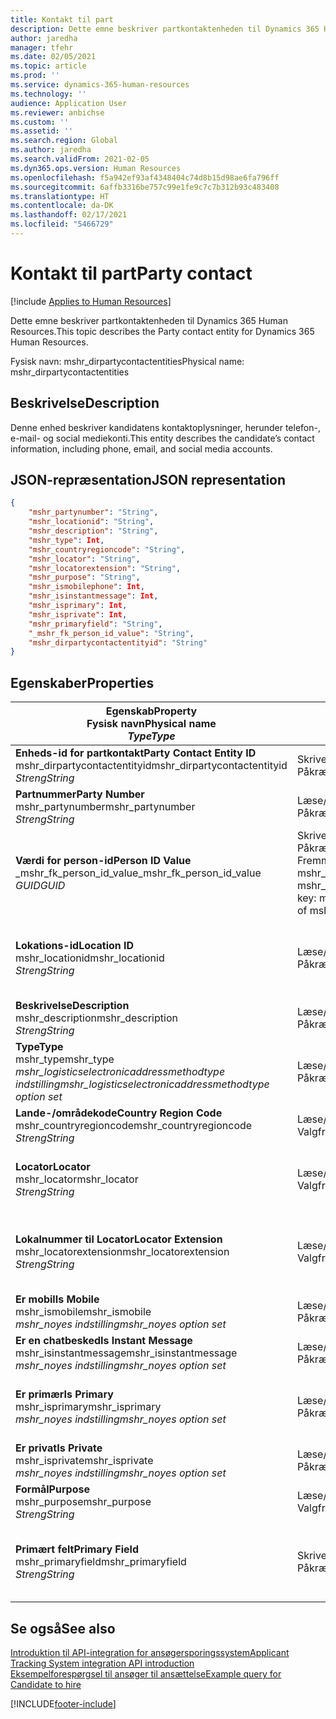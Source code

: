 ```yaml
---
title: Kontakt til part
description: Dette emne beskriver partkontaktenheden til Dynamics 365 Human Resources.
author: jaredha
manager: tfehr
ms.date: 02/05/2021
ms.topic: article
ms.prod: ''
ms.service: dynamics-365-human-resources
ms.technology: ''
audience: Application User
ms.reviewer: anbichse
ms.custom: ''
ms.assetid: ''
ms.search.region: Global
ms.author: jaredha
ms.search.validFrom: 2021-02-05
ms.dyn365.ops.version: Human Resources
ms.openlocfilehash: f5a942ef93af4348404c74d8b15d98ae6fa796ff
ms.sourcegitcommit: 6affb3316be757c99e1fe9c7c7b312b93c483408
ms.translationtype: HT
ms.contentlocale: da-DK
ms.lasthandoff: 02/17/2021
ms.locfileid: "5466729"
---
```

# <a name="party-contact"></a><span data-ttu-id="22cdf-103">Kontakt til part</span><span class="sxs-lookup"><span data-stu-id="22cdf-103">Party contact</span></span>

[!include [Applies to Human Resources](../includes/applies-to-hr.md)]

<span data-ttu-id="22cdf-104">Dette emne beskriver partkontaktenheden til Dynamics 365 Human Resources.</span><span class="sxs-lookup"><span data-stu-id="22cdf-104">This topic describes the Party contact entity for Dynamics 365 Human Resources.</span></span>

<span data-ttu-id="22cdf-105">Fysisk navn: mshr_dirpartycontactentities</span><span class="sxs-lookup"><span data-stu-id="22cdf-105">Physical name: mshr_dirpartycontactentities</span></span>

## <a name="description"></a><span data-ttu-id="22cdf-106">Beskrivelse</span><span class="sxs-lookup"><span data-stu-id="22cdf-106">Description</span></span>

<span data-ttu-id="22cdf-107">Denne enhed beskriver kandidatens kontaktoplysninger, herunder telefon-, e-mail- og social mediekonti.</span><span class="sxs-lookup"><span data-stu-id="22cdf-107">This entity describes the candidate’s contact information, including phone, email, and social media accounts.</span></span>

## <a name="json-representation"></a><span data-ttu-id="22cdf-108">JSON-repræsentation</span><span class="sxs-lookup"><span data-stu-id="22cdf-108">JSON representation</span></span>

```json
{
    "mshr_partynumber": "String",
    "mshr_locationid": "String",
    "mshr_description": "String",
    "mshr_type": Int,
    "mshr_countryregioncode": "String",
    "mshr_locator": "String",
    "mshr_locatorextension": "String",
    "mshr_purpose": "String",
    "mshr_ismobilephone": Int,
    "mshr_isinstantmessage": Int,
    "mshr_isprimary": Int,
    "mshr_isprivate": Int,
    "mshr_primaryfield": "String",
    "_mshr_fk_person_id_value": "String",
    "mshr_dirpartycontactentityid": "String"
}
```

## <a name="properties"></a><span data-ttu-id="22cdf-109">Egenskaber</span><span class="sxs-lookup"><span data-stu-id="22cdf-109">Properties</span></span>

| <span data-ttu-id="22cdf-110">Egenskab</span><span class="sxs-lookup"><span data-stu-id="22cdf-110">Property</span></span><br><span data-ttu-id="22cdf-111">**Fysisk navn**</span><span class="sxs-lookup"><span data-stu-id="22cdf-111">**Physical name**</span></span><br><span data-ttu-id="22cdf-112">**_Type_**</span><span class="sxs-lookup"><span data-stu-id="22cdf-112">**_Type_**</span></span> | <span data-ttu-id="22cdf-113">Anvendelse</span><span class="sxs-lookup"><span data-stu-id="22cdf-113">Use</span></span> | <span data-ttu-id="22cdf-114">Beskrivelse</span><span class="sxs-lookup"><span data-stu-id="22cdf-114">Description</span></span> |
| --- | --- | --- |
| <span data-ttu-id="22cdf-115">**Enheds-id for partkontakt**</span><span class="sxs-lookup"><span data-stu-id="22cdf-115">**Party Contact Entity ID**</span></span><br><span data-ttu-id="22cdf-116">mshr_dirpartycontactentityid</span><span class="sxs-lookup"><span data-stu-id="22cdf-116">mshr_dirpartycontactentityid</span></span><br><span data-ttu-id="22cdf-117">*Streng*</span><span class="sxs-lookup"><span data-stu-id="22cdf-117">*String*</span></span> | <span data-ttu-id="22cdf-118">Skrivebeskyttet</span><span class="sxs-lookup"><span data-stu-id="22cdf-118">Read-only</span></span><br><span data-ttu-id="22cdf-119">Påkrævet</span><span class="sxs-lookup"><span data-stu-id="22cdf-119">Required</span></span> | <span data-ttu-id="22cdf-120">Systemgenereret entydigt id til enhedsposten.</span><span class="sxs-lookup"><span data-stu-id="22cdf-120">System-generated unique identifier for the entity record.</span></span> |
| <span data-ttu-id="22cdf-121">**Partnummer**</span><span class="sxs-lookup"><span data-stu-id="22cdf-121">**Party Number**</span></span><br><span data-ttu-id="22cdf-122">mshr_partynumber</span><span class="sxs-lookup"><span data-stu-id="22cdf-122">mshr_partynumber</span></span><br><span data-ttu-id="22cdf-123">*Streng*</span><span class="sxs-lookup"><span data-stu-id="22cdf-123">*String*</span></span> | <span data-ttu-id="22cdf-124">Læse/skrive</span><span class="sxs-lookup"><span data-stu-id="22cdf-124">Read/write</span></span><br><span data-ttu-id="22cdf-125">Påkrævet</span><span class="sxs-lookup"><span data-stu-id="22cdf-125">Required</span></span> | <span data-ttu-id="22cdf-126">Id for den tilknyttede partpost (person).</span><span class="sxs-lookup"><span data-stu-id="22cdf-126">The ID of the associated party (person) record.</span></span> |
| <span data-ttu-id="22cdf-127">**Værdi for person-id**</span><span class="sxs-lookup"><span data-stu-id="22cdf-127">**Person ID Value**</span></span><br><span data-ttu-id="22cdf-128">_mshr_fk_person_id_value</span><span class="sxs-lookup"><span data-stu-id="22cdf-128">_mshr_fk_person_id_value</span></span><br><span data-ttu-id="22cdf-129">*GUID*</span><span class="sxs-lookup"><span data-stu-id="22cdf-129">*GUID*</span></span> | <span data-ttu-id="22cdf-130">Skrivebeskyttet</span><span class="sxs-lookup"><span data-stu-id="22cdf-130">Read-only</span></span><br><span data-ttu-id="22cdf-131">Påkrævet</span><span class="sxs-lookup"><span data-stu-id="22cdf-131">Required</span></span><br><span data-ttu-id="22cdf-132">Fremmed nøgle: mshr_dirpersonentityid of mshr_dirpersonentity</span><span class="sxs-lookup"><span data-stu-id="22cdf-132">Foreign key: mshr_dirpersonentityid of mshr_dirpersonentity</span></span> | <span data-ttu-id="22cdf-133">Systemgenereret id til partpost (person).</span><span class="sxs-lookup"><span data-stu-id="22cdf-133">The system-generated identifier of the party (person) entity record.</span></span> |
| <span data-ttu-id="22cdf-134">**Lokations-id**</span><span class="sxs-lookup"><span data-stu-id="22cdf-134">**Location ID**</span></span><br><span data-ttu-id="22cdf-135">mshr_locationid</span><span class="sxs-lookup"><span data-stu-id="22cdf-135">mshr_locationid</span></span><br><span data-ttu-id="22cdf-136">*Streng*</span><span class="sxs-lookup"><span data-stu-id="22cdf-136">*String*</span></span> | <span data-ttu-id="22cdf-137">Læse/skrive</span><span class="sxs-lookup"><span data-stu-id="22cdf-137">Read/write</span></span><br><span data-ttu-id="22cdf-138">Påkrævet</span><span class="sxs-lookup"><span data-stu-id="22cdf-138">Required</span></span> | <span data-ttu-id="22cdf-139">Lokations-id for adressepost.</span><span class="sxs-lookup"><span data-stu-id="22cdf-139">The location ID of the address record.</span></span> <span data-ttu-id="22cdf-140">Konfigurer i enheden mshr_logisticspostaladdresslocationcdsentity.</span><span class="sxs-lookup"><span data-stu-id="22cdf-140">Set up in mshr_logisticspostaladdresslocationcdsentity entity.</span></span> |
| <span data-ttu-id="22cdf-141">**Beskrivelse**</span><span class="sxs-lookup"><span data-stu-id="22cdf-141">**Description**</span></span><br><span data-ttu-id="22cdf-142">mshr_description</span><span class="sxs-lookup"><span data-stu-id="22cdf-142">mshr_description</span></span><br><span data-ttu-id="22cdf-143">*Streng*</span><span class="sxs-lookup"><span data-stu-id="22cdf-143">*String*</span></span> | <span data-ttu-id="22cdf-144">Læse/skrive</span><span class="sxs-lookup"><span data-stu-id="22cdf-144">Read/write</span></span><br><span data-ttu-id="22cdf-145">Påkrævet</span><span class="sxs-lookup"><span data-stu-id="22cdf-145">Required</span></span> | <span data-ttu-id="22cdf-146">Beskrivelse af kontaktoplysningerne.</span><span class="sxs-lookup"><span data-stu-id="22cdf-146">The description of the contact details.</span></span> |
| <span data-ttu-id="22cdf-147">**Type**</span><span class="sxs-lookup"><span data-stu-id="22cdf-147">**Type**</span></span><br><span data-ttu-id="22cdf-148">mshr_type</span><span class="sxs-lookup"><span data-stu-id="22cdf-148">mshr_type</span></span><br><span data-ttu-id="22cdf-149">*mshr_logisticselectronicaddressmethodtype indstilling*</span><span class="sxs-lookup"><span data-stu-id="22cdf-149">*mshr_logisticselectronicaddressmethodtype option set*</span></span> | <span data-ttu-id="22cdf-150">Læse/skrive</span><span class="sxs-lookup"><span data-stu-id="22cdf-150">Read/write</span></span><br><span data-ttu-id="22cdf-151">Påkrævet</span><span class="sxs-lookup"><span data-stu-id="22cdf-151">Required</span></span> | <span data-ttu-id="22cdf-152">Kontaktoplysningstype.</span><span class="sxs-lookup"><span data-stu-id="22cdf-152">The contact detail type.</span></span> |
| <span data-ttu-id="22cdf-153">**Lande-/områdekode**</span><span class="sxs-lookup"><span data-stu-id="22cdf-153">**Country Region Code**</span></span><br><span data-ttu-id="22cdf-154">mshr_countryregioncode</span><span class="sxs-lookup"><span data-stu-id="22cdf-154">mshr_countryregioncode</span></span><br><span data-ttu-id="22cdf-155">*Streng*</span><span class="sxs-lookup"><span data-stu-id="22cdf-155">*String*</span></span> | <span data-ttu-id="22cdf-156">Læse/skrive</span><span class="sxs-lookup"><span data-stu-id="22cdf-156">Read/write</span></span><br><span data-ttu-id="22cdf-157">Valgfri</span><span class="sxs-lookup"><span data-stu-id="22cdf-157">Optional</span></span> | <span data-ttu-id="22cdf-158">Landet eller området i adressen.</span><span class="sxs-lookup"><span data-stu-id="22cdf-158">The country or region of the address.</span></span> |
| <span data-ttu-id="22cdf-159">**Locator**</span><span class="sxs-lookup"><span data-stu-id="22cdf-159">**Locator**</span></span><br><span data-ttu-id="22cdf-160">mshr_locator</span><span class="sxs-lookup"><span data-stu-id="22cdf-160">mshr_locator</span></span><br><span data-ttu-id="22cdf-161">*Streng*</span><span class="sxs-lookup"><span data-stu-id="22cdf-161">*String*</span></span> | <span data-ttu-id="22cdf-162">Læse/skrive</span><span class="sxs-lookup"><span data-stu-id="22cdf-162">Read/write</span></span><br><span data-ttu-id="22cdf-163">Valgfri</span><span class="sxs-lookup"><span data-stu-id="22cdf-163">Optional</span></span> | <span data-ttu-id="22cdf-164">Kontaktoplysninger.</span><span class="sxs-lookup"><span data-stu-id="22cdf-164">The contact details.</span></span> <span data-ttu-id="22cdf-165">Hvis typen f.eks. er **e-mail-adresse**, indeholder dette felt kandidatens e-mailadresse.</span><span class="sxs-lookup"><span data-stu-id="22cdf-165">For example, if the type is **Email address**, then this field contains the candidate’s email address.</span></span> |
| <span data-ttu-id="22cdf-166">**Lokalnummer til Locator**</span><span class="sxs-lookup"><span data-stu-id="22cdf-166">**Locator Extension**</span></span><br><span data-ttu-id="22cdf-167">mshr_locatorextension</span><span class="sxs-lookup"><span data-stu-id="22cdf-167">mshr_locatorextension</span></span><br><span data-ttu-id="22cdf-168">*Streng*</span><span class="sxs-lookup"><span data-stu-id="22cdf-168">*String*</span></span> | <span data-ttu-id="22cdf-169">Læse/skrive</span><span class="sxs-lookup"><span data-stu-id="22cdf-169">Read/write</span></span><br><span data-ttu-id="22cdf-170">Valgfri</span><span class="sxs-lookup"><span data-stu-id="22cdf-170">Optional</span></span> | <span data-ttu-id="22cdf-171">Lokalnummer til Locator.</span><span class="sxs-lookup"><span data-stu-id="22cdf-171">The locator extension.</span></span> <span data-ttu-id="22cdf-172">Hvis typen f.eks. er **Telefon**, vil denne egenskab indeholde lokalnummeret for telefonnummeret.</span><span class="sxs-lookup"><span data-stu-id="22cdf-172">For example, if the type is **Phone**, then this property would contain the phone number extension.</span></span> |
| <span data-ttu-id="22cdf-173">**Er mobil**</span><span class="sxs-lookup"><span data-stu-id="22cdf-173">**Is Mobile**</span></span><br><span data-ttu-id="22cdf-174">mshr_ismobile</span><span class="sxs-lookup"><span data-stu-id="22cdf-174">mshr_ismobile</span></span><br><span data-ttu-id="22cdf-175">*mshr_noyes indstilling*</span><span class="sxs-lookup"><span data-stu-id="22cdf-175">*mshr_noyes option set*</span></span> | <span data-ttu-id="22cdf-176">Læse/skrive</span><span class="sxs-lookup"><span data-stu-id="22cdf-176">Read/write</span></span><br><span data-ttu-id="22cdf-177">Påkrævet</span><span class="sxs-lookup"><span data-stu-id="22cdf-177">Required</span></span> | <span data-ttu-id="22cdf-178">Angiver, om telefon er et mobilnummer.</span><span class="sxs-lookup"><span data-stu-id="22cdf-178">Specifies whether the phone is a mobile number.</span></span> |
| <span data-ttu-id="22cdf-179">**Er en chatbesked**</span><span class="sxs-lookup"><span data-stu-id="22cdf-179">**Is Instant Message**</span></span><br><span data-ttu-id="22cdf-180">mshr_isinstantmessage</span><span class="sxs-lookup"><span data-stu-id="22cdf-180">mshr_isinstantmessage</span></span><br><span data-ttu-id="22cdf-181">*mshr_noyes indstilling*</span><span class="sxs-lookup"><span data-stu-id="22cdf-181">*mshr_noyes option set*</span></span> | <span data-ttu-id="22cdf-182">Læse/skrive</span><span class="sxs-lookup"><span data-stu-id="22cdf-182">Read/write</span></span><br><span data-ttu-id="22cdf-183">Påkrævet</span><span class="sxs-lookup"><span data-stu-id="22cdf-183">Required</span></span> | <span data-ttu-id="22cdf-184">Angiver, om telefon er aktiveret til chatbeskeder.</span><span class="sxs-lookup"><span data-stu-id="22cdf-184">Specifies whether the phone is enabled for instant messaging.</span></span> |
| <span data-ttu-id="22cdf-185">**Er primær**</span><span class="sxs-lookup"><span data-stu-id="22cdf-185">**Is Primary**</span></span><br><span data-ttu-id="22cdf-186">mshr_isprimary</span><span class="sxs-lookup"><span data-stu-id="22cdf-186">mshr_isprimary</span></span><br><span data-ttu-id="22cdf-187">*mshr_noyes indstilling*</span><span class="sxs-lookup"><span data-stu-id="22cdf-187">*mshr_noyes option set*</span></span> | <span data-ttu-id="22cdf-188">Læse/skrive</span><span class="sxs-lookup"><span data-stu-id="22cdf-188">Read/write</span></span><br><span data-ttu-id="22cdf-189">Påkrævet</span><span class="sxs-lookup"><span data-stu-id="22cdf-189">Required</span></span> | <span data-ttu-id="22cdf-190">Bestemmer den primære kontaktperson for kontaktpersontypen.</span><span class="sxs-lookup"><span data-stu-id="22cdf-190">Determines the primary contact of the contact type.</span></span> <span data-ttu-id="22cdf-191">Der må kun være én primær post pr. kontaktpersontype.</span><span class="sxs-lookup"><span data-stu-id="22cdf-191">There must be only one primary record per contact type.</span></span> |
| <span data-ttu-id="22cdf-192">**Er privat**</span><span class="sxs-lookup"><span data-stu-id="22cdf-192">**Is Private**</span></span><br><span data-ttu-id="22cdf-193">mshr_isprivate</span><span class="sxs-lookup"><span data-stu-id="22cdf-193">mshr_isprivate</span></span><br><span data-ttu-id="22cdf-194">*mshr_noyes indstilling*</span><span class="sxs-lookup"><span data-stu-id="22cdf-194">*mshr_noyes option set*</span></span> | <span data-ttu-id="22cdf-195">Læse/skrive</span><span class="sxs-lookup"><span data-stu-id="22cdf-195">Read/write</span></span><br><span data-ttu-id="22cdf-196">Påkrævet</span><span class="sxs-lookup"><span data-stu-id="22cdf-196">Required</span></span> | <span data-ttu-id="22cdf-197">Angiver, om denne adresse er en privat adresse for personen.</span><span class="sxs-lookup"><span data-stu-id="22cdf-197">Identifies whether this address is a private address for the person.</span></span> |
| <span data-ttu-id="22cdf-198">**Formål**</span><span class="sxs-lookup"><span data-stu-id="22cdf-198">**Purpose**</span></span><br><span data-ttu-id="22cdf-199">mshr_purpose</span><span class="sxs-lookup"><span data-stu-id="22cdf-199">mshr_purpose</span></span><br><span data-ttu-id="22cdf-200">*Streng*</span><span class="sxs-lookup"><span data-stu-id="22cdf-200">*String*</span></span> | <span data-ttu-id="22cdf-201">Læse/skrive</span><span class="sxs-lookup"><span data-stu-id="22cdf-201">Read/write</span></span><br><span data-ttu-id="22cdf-202">Valgfri</span><span class="sxs-lookup"><span data-stu-id="22cdf-202">Optional</span></span> | <span data-ttu-id="22cdf-203">Formål/rolle med kontaktoplysninger.</span><span class="sxs-lookup"><span data-stu-id="22cdf-203">The purpose/role of the contact details.</span></span> |
| <span data-ttu-id="22cdf-204">**Primært felt**</span><span class="sxs-lookup"><span data-stu-id="22cdf-204">**Primary Field**</span></span><br><span data-ttu-id="22cdf-205">mshr_primaryfield</span><span class="sxs-lookup"><span data-stu-id="22cdf-205">mshr_primaryfield</span></span><br><span data-ttu-id="22cdf-206">*Streng*</span><span class="sxs-lookup"><span data-stu-id="22cdf-206">*String*</span></span> | <span data-ttu-id="22cdf-207">Skrivebeskyttet</span><span class="sxs-lookup"><span data-stu-id="22cdf-207">Read-only</span></span><br><span data-ttu-id="22cdf-208">Påkrævet</span><span class="sxs-lookup"><span data-stu-id="22cdf-208">Required</span></span> | <span data-ttu-id="22cdf-209">Felt, der bruges som primært id for enhedsposten.</span><span class="sxs-lookup"><span data-stu-id="22cdf-209">Field used as a primary identifier of the entity record.</span></span> <span data-ttu-id="22cdf-210">Kombinationen af partnummer, type, beskrivelse og locator.</span><span class="sxs-lookup"><span data-stu-id="22cdf-210">Combination of party number, type, description, and locator.</span></span> |

## <a name="see-also"></a><span data-ttu-id="22cdf-211">Se også</span><span class="sxs-lookup"><span data-stu-id="22cdf-211">See also</span></span>

[<span data-ttu-id="22cdf-212">Introduktion til API-integration for ansøgersporingssystem</span><span class="sxs-lookup"><span data-stu-id="22cdf-212">Applicant Tracking System integration API introduction</span></span>](hr-admin-integration-ats-api-introduction.md)<br>
[<span data-ttu-id="22cdf-213">Eksempelforespørgsel til ansøger til ansættelse</span><span class="sxs-lookup"><span data-stu-id="22cdf-213">Example query for Candidate to hire</span></span>](hr-admin-integration-ats-api-candidate-to-hire-example-query.md)



[!INCLUDE[footer-include](../includes/footer-banner.md)]